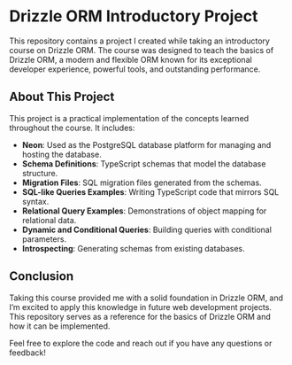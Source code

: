 # Drizzle ORM Introductory Project

This repository contains a project I created while taking an introductory course on Drizzle ORM. The course was designed to teach the basics of Drizzle ORM, a modern and flexible ORM known for its exceptional developer experience, powerful tools, and outstanding performance.

## About This Project

This project is a practical implementation of the concepts learned throughout the course. It includes:

- **Neon**: Used as the PostgreSQL database platform for managing and hosting the database.
- **Schema Definitions**: TypeScript schemas that model the database structure.
- **Migration Files**: SQL migration files generated from the schemas.
- **SQL-like Queries Examples**: Writing TypeScript code that mirrors SQL syntax.
- **Relational Query Examples**: Demonstrations of object mapping for relational data.
- **Dynamic and Conditional Queries**: Building queries with conditional parameters.
- **Introspecting**: Generating schemas from existing databases.

## Conclusion

Taking this course provided me with a solid foundation in Drizzle ORM, and I’m excited to apply this knowledge in future web development projects. This repository serves as a reference for the basics of Drizzle ORM and how it can be implemented.

Feel free to explore the code and reach out if you have any questions or feedback!
